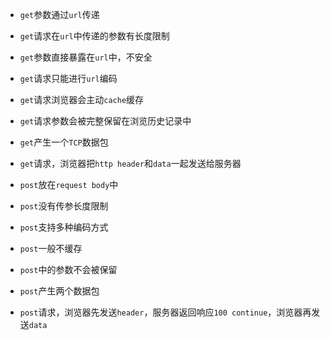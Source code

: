 - `get`参数通过`url`传递
- `get`请求在`url`中传递的参数有长度限制
- `get`参数直接暴露在`url`中，不安全
- `get`请求只能进行`url`编码
- `get`请求浏览器会主动`cache`缓存
- `get`请求参数会被完整保留在浏览历史记录中
- `get`产生一个`TCP`数据包
- `get`请求，浏览器把`http header`和`data`一起发送给服务器


- `post`放在`request body`中
- `post`没有传参长度限制
- `post`支持多种编码方式
- `post`一般不缓存
- `post`中的参数不会被保留
- `post`产生两个数据包
- `post`请求，浏览器先发送`header`，服务器返回响应`100 continue`，浏览器再发送`data`